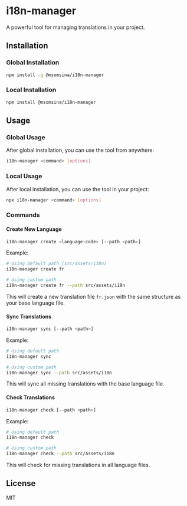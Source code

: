 # i18n-manager

A powerful tool for managing translations in your project.

## Installation

### Global Installation

```bash
npm install -g @msomsina/i18n-manager
```

### Local Installation

```bash
npm install @msomsina/i18n-manager
```

## Usage

### Global Usage

After global installation, you can use the tool from anywhere:

```bash
i18n-manager <command> [options]
```

### Local Usage

After local installation, you can use the tool in your project:

```bash
npx i18n-manager <command> [options]
```

### Commands

#### Create New Language

```bash
i18n-manager create <language-code> [--path <path>]
```

Example:
```bash
# Using default path (src/assets/i18n)
i18n-manager create fr

# Using custom path
i18n-manager create fr --path src/assets/i18n
```

This will create a new translation file `fr.json` with the same structure as your base language file.

#### Sync Translations

```bash
i18n-manager sync [--path <path>]
```

Example:
```bash
# Using default path
i18n-manager sync

# Using custom path
i18n-manager sync --path src/assets/i18n
```

This will sync all missing translations with the base language file.

#### Check Translations

```bash
i18n-manager check [--path <path>]
```

Example:
```bash
# Using default path
i18n-manager check

# Using custom path
i18n-manager check --path src/assets/i18n
```

This will check for missing translations in all language files.

## License

MIT 